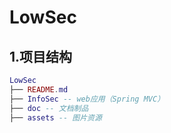 # LowSec

## 1.项目结构

```lua
LowSec
├── README.md
├── InfoSec -- web应用（Spring MVC）
├── doc -- 文档制品
├── assets -- 图片资源
```




